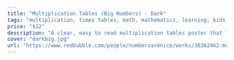 ```yaml
---
title: "Multiplication Tables (Big Numbers) - Dark"
tags: "multiplication, times tables, math, mathematics, learning, kids, dark theme, big numbers"
price: "$12"
description: "A clear, easy to read multiplication tables poster that looks nice! This style has big numbers to emphasize which times table is which. This poster comes in a dark theme. Get it delivered to you from RedBubble, our printing partner."
cover: "darkbig.jpg"
url: "https://www.redbubble.com/people/numbersarenice/works/38362462-multiplication-tables-big-numbers-dark?&p=poster"
---
```

